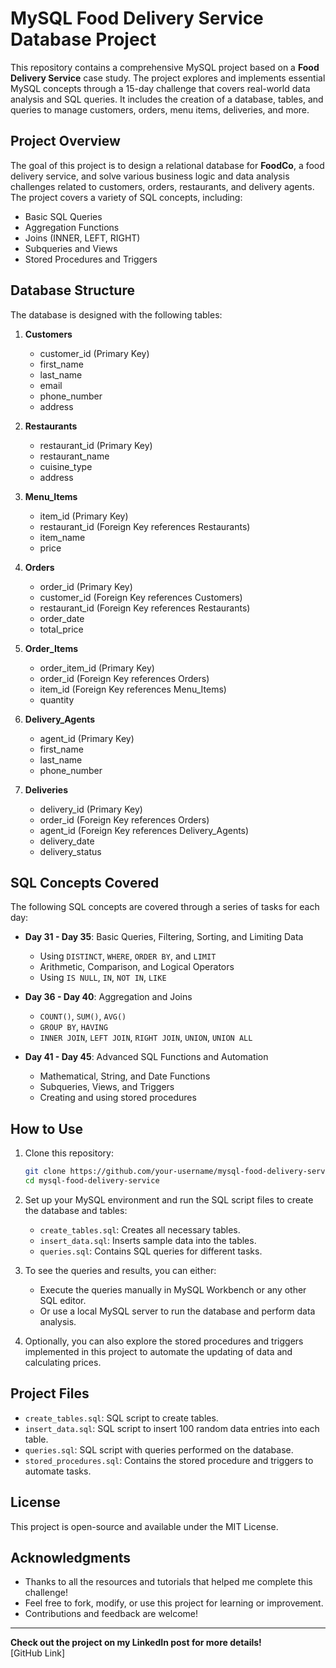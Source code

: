 # MySQL Food Delivery Service Database Project

This repository contains a comprehensive MySQL project based on a **Food Delivery Service** case study. The project explores and implements essential MySQL concepts through a 15-day challenge that covers real-world data analysis and SQL queries. It includes the creation of a database, tables, and queries to manage customers, orders, menu items, deliveries, and more.

## Project Overview

The goal of this project is to design a relational database for **FoodCo**, a food delivery service, and solve various business logic and data analysis challenges related to customers, orders, restaurants, and delivery agents. The project covers a variety of SQL concepts, including:

- Basic SQL Queries
- Aggregation Functions
- Joins (INNER, LEFT, RIGHT)
- Subqueries and Views
- Stored Procedures and Triggers

## Database Structure

The database is designed with the following tables:

1. **Customers**
    - customer_id (Primary Key)
    - first_name
    - last_name
    - email
    - phone_number
    - address

2. **Restaurants**
    - restaurant_id (Primary Key)
    - restaurant_name
    - cuisine_type
    - address

3. **Menu_Items**
    - item_id (Primary Key)
    - restaurant_id (Foreign Key references Restaurants)
    - item_name
    - price

4. **Orders**
    - order_id (Primary Key)
    - customer_id (Foreign Key references Customers)
    - restaurant_id (Foreign Key references Restaurants)
    - order_date
    - total_price

5. **Order_Items**
    - order_item_id (Primary Key)
    - order_id (Foreign Key references Orders)
    - item_id (Foreign Key references Menu_Items)
    - quantity

6. **Delivery_Agents**
    - agent_id (Primary Key)
    - first_name
    - last_name
    - phone_number

7. **Deliveries**
    - delivery_id (Primary Key)
    - order_id (Foreign Key references Orders)
    - agent_id (Foreign Key references Delivery_Agents)
    - delivery_date
    - delivery_status

## SQL Concepts Covered

The following SQL concepts are covered through a series of tasks for each day:

- **Day 31 - Day 35**: Basic Queries, Filtering, Sorting, and Limiting Data
  - Using `DISTINCT`, `WHERE`, `ORDER BY`, and `LIMIT`
  - Arithmetic, Comparison, and Logical Operators
  - Using `IS NULL`, `IN`, `NOT IN`, `LIKE`

- **Day 36 - Day 40**: Aggregation and Joins
  - `COUNT()`, `SUM()`, `AVG()`
  - `GROUP BY`, `HAVING`
  - `INNER JOIN`, `LEFT JOIN`, `RIGHT JOIN`, `UNION`, `UNION ALL`

- **Day 41 - Day 45**: Advanced SQL Functions and Automation
  - Mathematical, String, and Date Functions
  - Subqueries, Views, and Triggers
  - Creating and using stored procedures

## How to Use

1. Clone this repository:
    ```bash
    git clone https://github.com/your-username/mysql-food-delivery-service.git
    cd mysql-food-delivery-service
    ```

2. Set up your MySQL environment and run the SQL script files to create the database and tables:
    - `create_tables.sql`: Creates all necessary tables.
    - `insert_data.sql`: Inserts sample data into the tables.
    - `queries.sql`: Contains SQL queries for different tasks.

3. To see the queries and results, you can either:
    - Execute the queries manually in MySQL Workbench or any other SQL editor.
    - Or use a local MySQL server to run the database and perform data analysis.

4. Optionally, you can also explore the stored procedures and triggers implemented in this project to automate the updating of data and calculating prices.

## Project Files

- `create_tables.sql`: SQL script to create tables.
- `insert_data.sql`: SQL script to insert 100 random data entries into each table.
- `queries.sql`: SQL script with queries performed on the database.
- `stored_procedures.sql`: Contains the stored procedure and triggers to automate tasks.

## License

This project is open-source and available under the MIT License.

## Acknowledgments

- Thanks to all the resources and tutorials that helped me complete this challenge!
- Feel free to fork, modify, or use this project for learning or improvement.
- Contributions and feedback are welcome!

---

**Check out the project on my LinkedIn post for more details!**  
[GitHub Link]

